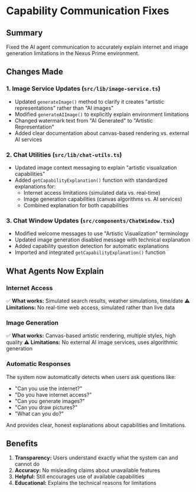 # Capability Communication Fixes

## Summary
Fixed the AI agent communication to accurately explain internet and image generation limitations in the Nexus Prime environment.

## Changes Made

### 1. Image Service Updates (`src/lib/image-service.ts`)
- Updated `generateImage()` method to clarify it creates "artistic representations" rather than "AI images"
- Modified `generateAIImage()` to explicitly explain environment limitations
- Changed watermark text from "AI Generated" to "Artistic Representation"
- Added clear documentation about canvas-based rendering vs. external AI services

### 2. Chat Utilities (`src/lib/chat-utils.ts`)
- Updated image context messaging to explain "artistic visualization capabilities"
- Added `getCapabilityExplanation()` function with standardized explanations for:
  - Internet access limitations (simulated data vs. real-time)
  - Image generation capabilities (canvas algorithms vs. AI services)
  - Combined explanation for both capabilities

### 3. Chat Window Updates (`src/components/ChatWindow.tsx`)
- Modified welcome messages to use "Artistic Visualization" terminology
- Updated image generation disabled message with technical explanation
- Added capability question detection for automatic explanations
- Imported and integrated `getCapabilityExplanation()` function

## What Agents Now Explain

### Internet Access
✅ **What works:** Simulated search results, weather simulations, time/date
⚠️ **Limitations:** No real-time web access, simulated rather than live data

### Image Generation  
✅ **What works:** Canvas-based artistic rendering, multiple styles, high quality
⚠️ **Limitations:** No external AI image services, uses algorithmic generation

### Automatic Responses
The system now automatically detects when users ask questions like:
- "Can you use the internet?"
- "Do you have internet access?"
- "Can you generate images?"
- "Can you draw pictures?"
- "What can you do?"

And provides clear, honest explanations about capabilities and limitations.

## Benefits
1. **Transparency:** Users understand exactly what the system can and cannot do
2. **Accuracy:** No misleading claims about unavailable features
3. **Helpful:** Still encourages use of available capabilities
4. **Educational:** Explains the technical reasons for limitations